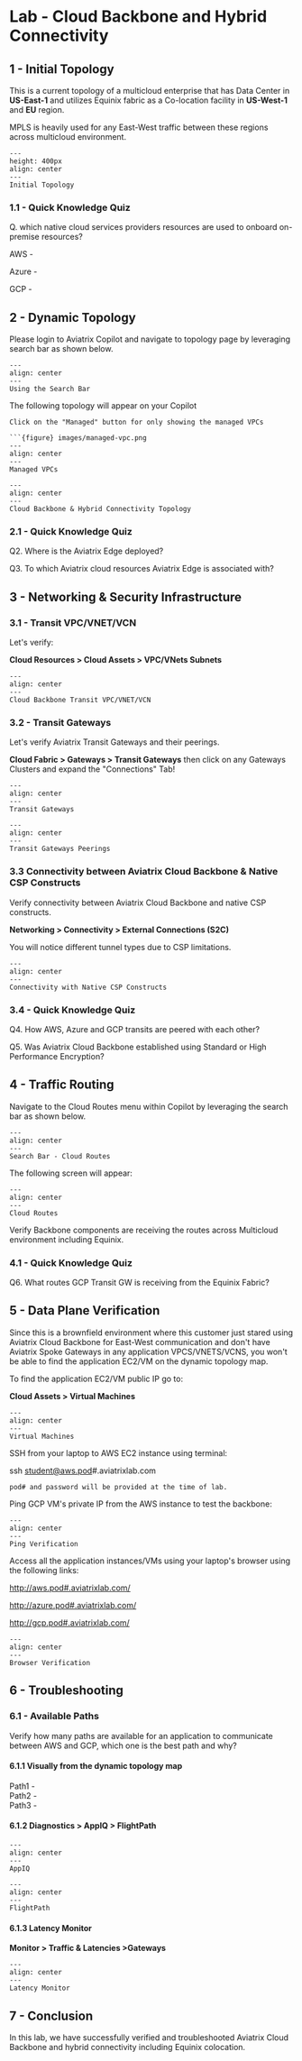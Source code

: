 # Lab - Cloud Backbone and Hybrid Connectivity

## 1 - Initial Topology

This is a current topology of a multicloud enterprise that has Data Center in **US-East-1** and utilizes Equinix fabric as a Co-location facility in **US-West-1** and **EU** region.

MPLS is heavily used for any East-West traffic between these regions across multicloud environment.

```{figure} images/cbhc-origtopology.jpeg
---
height: 400px
align: center
---
Initial Topology
```

### 1.1 - Quick Knowledge Quiz

Q. which native cloud services providers resources are used to onboard on-premise resources?

AWS -

Azure -

GCP -

## 2 - Dynamic Topology

Please login to Aviatrix Copilot and navigate to topology page by leveraging search bar as shown below.

```{figure} images/copilot_topology_search.png
---
align: center
---
Using the Search Bar
```

The following topology will appear on your Copilot

```{tip}
Click on the "Managed" button for only showing the managed VPCs

```{figure} images/managed-vpc.png
---
align: center
---
Managed VPCs
```

```{figure} images/topology.png
---
align: center
---
Cloud Backbone & Hybrid Connectivity Topology
```

### 2.1 - Quick Knowledge Quiz

Q2. Where is the Aviatrix Edge deployed?

Q3. To which Aviatrix cloud resources Aviatrix Edge is associated with?

## 3 - Networking & Security Infrastructure

### 3.1 - Transit VPC/VNET/VCN

Let's verify:

**Cloud Resources > Cloud Assets > VPC/VNets Subnets**

```{figure} images/cloudassets.png
---
align: center
---
Cloud Backbone Transit VPC/VNET/VCN
```

### 3.2 - Transit Gateways

Let's verify Aviatrix Transit Gateways and their peerings.

**Cloud Fabric > Gateways > Transit Gateways** then click on any Gateways Clusters and expand the "Connections" Tab!

```{figure} images/transitgws.png
---
align: center
---
Transit Gateways
```

```{figure} images/transitgws2.png
---
align: center
---
Transit Gateways Peerings
```

### 3.3 Connectivity between Aviatrix Cloud Backbone & Native CSP Constructs

Verify connectivity between Aviatrix Cloud Backbone and native CSP constructs.

**Networking > Connectivity > External Connections (S2C)**

You will notice different tunnel types due to CSP limitations.

```{figure} images/natives2c.png
---
align: center
---
Connectivity with Native CSP Constructs
```

### 3.4 - Quick Knowledge Quiz

Q4. How AWS, Azure and GCP transits are peered with each other?

Q5. Was Aviatrix Cloud Backbone established using Standard or High Performance Encryption?

## 4 - Traffic Routing

Navigate to the Cloud Routes menu within Copilot by leveraging the search bar as shown below.

```{figure} images/copilot_cloudroutes_search.png
---
align: center
---
Search Bar - Cloud Routes
```

The following screen will appear:

```{figure} images/gatewayroutes.png
---
align: center
---
Cloud Routes
```

Verify Backbone components are receiving the routes across Multicloud environment including Equinix.

### 4.1 - Quick Knowledge Quiz

Q6. What routes GCP Transit GW is receiving from the Equinix Fabric?

## 5 - Data Plane Verification

Since this is a brownfield environment where this customer just stared using  Aviatrix Cloud Backbone for East-West communication and don't have Aviatrix Spoke Gateways in any application VPCS/VNETS/VCNS, you won't be able to find the application EC2/VM on the dynamic topology map. 

To find the application EC2/VM public IP go to:

**Cloud Assets > Virtual Machines**

```{figure} images/vm.png
---
align: center
---
Virtual Machines
```

SSH from your laptop to AWS EC2 instance using terminal:

ssh student@aws.pod#.aviatrixlab.com

```{note}
pod# and password will be provided at the time of lab.
```

Ping GCP VM's private IP from the AWS instance to test the backbone:

```{figure} images/ping.png
---
align: center
---
Ping Verification
```

Access all the application instances/VMs using your laptop's browser using the following links:

http://aws.pod#.aviatrixlab.com/

http://azure.pod#.aviatrixlab.com/

http://gcp.pod#.aviatrixlab.com/

```{figure} images/browser.png
---
align: center
---
Browser Verification
```

## 6 - Troubleshooting

### 6.1 - Available Paths

Verify how many paths are available for an application to communicate between AWS and GCP, which one is the best path and why?

#### 6.1.1 Visually from the dynamic topology map <br/>

Path1 - <br/>
Path2 - <br/>
Path3 -

#### 6.1.2 **Diagnostics > AppIQ > FlightPath**

```{figure} images/fp1.png
---
align: center
---
AppIQ
```

```{figure} images/fp2.png
---
align: center
---
FlightPath
```

#### 6.1.3 Latency Monitor

**Monitor > Traffic & Latencies >Gateways**

```{figure} images/latency.png
---
align: center
---
Latency Monitor
```

## 7 - Conclusion

In this lab, we have successfully verified and troubleshooted Aviatrix Cloud Backbone and hybrid connectivity including Equinix colocation.

